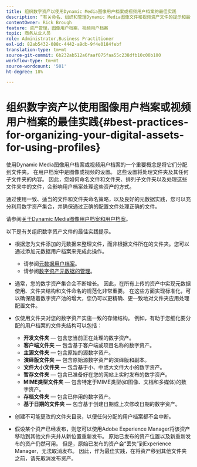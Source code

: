 ```yaml
---
title: 组织数字资产以使用Dynamic Media图像用户档案或视频用户档案的最佳实践
description: “有关命名、组织和管理Dynamic Media图像文件和视频资产文件的提示和最佳实践。”
contentOwner: Rick Brough
feature: 资产管理，图像用户档案，视频用户档案
topic: 商务从业人员
role: Administrator,Business Practitioner
exl-id: 82ab5432-088c-4442-a9db-9f4e0184febf
translation-type: tm+mt
source-git-commit: 6b232ab512a6faaf075faa55c238dfb10c00b100
workflow-type: tm+mt
source-wordcount: '501'
ht-degree: 18%

---
```


# 组织数字资产以使用图像用户档案或视频用户档案的最佳实践{#best-practices-for-organizing-your-digital-assets-for-using-profiles}

使用Dynamic Media图像用户档案或视频用户档案的一个重要概念是将它们分配到文件夹。 在用户档案中是图像或视频的设置。 这些设置将处理文件夹及其任何子文件夹的内容。 因此，您如何命名文件和文件夹、排列子文件夹以及处理这些文件夹中的文件，会影响用户档案处理这些资产的方式。

通过使用一致、适当的文件和文件夹命名策略，以及良好的元数据实践，您可以充分利用数字资产集合，并确保通过正确的配置文件处理正确的文件。

请参阅[关于Dynamic Media图像用户档案和用户档案](about-image-video-profiles.md)。

以下是有关组织数字资产文件的最佳实践提示。

* 根据您为文件添加的元数据来整理文件，而非根据文件所在的文件夹。您可以通过添加元数据用户档案来完成此操作。

   * 请参阅[元数据用户档案](/help/assets/metadata-profiles.md)。
   * 请参阅[数字资产元数据的管理](/help/assets/manage-metadata.md)。

* 通常，您的数字资产集合会不断增长。 因此，在所有上传的资产中实现元数据使用、文件夹结构和文件命名的规范化非常重要。 在这些方面实现标准化，可以确保随着数字资产池的增大，您仍可以更精确、更一致地对文件夹应用处理配置文件。
* 仅使用文件夹对您的数字资产实施一致的存储结构。 例如，有助于您细化要分配的用户档案的文件夹结构可以包括：

   * **开发文件夹**  — 包含您当前正在处理的数字资产。
   * **客户端文件夹**  — 包含基于客户端或项目名称的数字资产。
   * **主源文件夹**  — 包含原始的源数字资产。
   * **演绎版文件夹**  — 包含原始源数字资产的演绎版和副本。
   * **文件大小文件夹**  — 包含基于小、中或大文件大小的数字资产。
   * **暂存文件夹**  — 包含已准备好在您的网站上实时发布的数字资产。
   * **MIME类型文件夹**  — 包含特定于MIME类型(如图像、文档和多媒体)的数字资产。
   * **存档文件夹**  — 包含已停用的数字资产。
   * **基于日期的文件夹**  — 包含基于创建日期或上次修改日期的数字资产。

* 创建不可能更改的文件夹目录，以便任何分配的用户档案都不会中断。
* 假设某个资产已经发布，则您可以使用Adobe Experience Manager将该资产移动到其他文件夹并从新位置重新发布。 原始已发布的资产位置以及新重新发布的资产仍然可用。 但是，原始已发布的资产会“丢失”到Experience Manager，无法取消发布。 因此，作为最佳实践，在将资产移到其他文件夹之前，请先取消发布资产。
